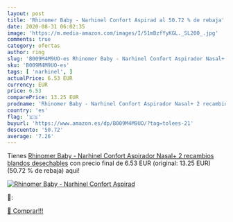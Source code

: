 ```yaml
---
layout: post
title: 'Rhinomer Baby - Narhinel Confort Aspirad al 50.72 % de rebaja'
date: 2020-08-31 06:02:35
image: 'https://m.media-amazon.com/images/I/51mBzfYyKGL._SL200_.jpg'
comments: true
category: ofertas
author: ring
slug: 'B009M4M9UO-es Rhinomer Baby - Narhinel Confort Aspirador Nasal+ 2...'
sku: 'B009M4M9UO-es'
tags: [ 'narhinel', ]
actualPrice: 6.53 EUR
currency: EUR
price: 6.53
comparePrice: 13.25 EUR
prodname: 'Rhinomer Baby - Narhinel Confort Aspirador Nasal+ 2 recambios blandos desechables'
country: 'es'
flag: '🇪🇸'
buyurl: 'https://www.amazon.es/dp/B009M4M9UO/?tag=tolees-21'
descuento: '50.72'
average: '7.26'
---
```


Tienes [Rhinomer Baby - Narhinel Confort Aspirador Nasal+ 2 recambios blandos desechables](https://www.amazon.es/dp/B009M4M9UO/?tag=tolees-21) con precio final de  6.53 EUR (original: 13.25 EUR) (50.72 %  de rebaja) aqui!

[![Rhinomer Baby - Narhinel Confort Aspirad](https://m.media-amazon.com/images/I/51mBzfYyKGL._SL200_.jpg)](https://www.amazon.es/dp/B009M4M9UO/?tag=tolees-21)

🔎:


[🛒 Comprar!!!](https://www.amazon.es/dp/B009M4M9UO/?tag=tolees-21)
